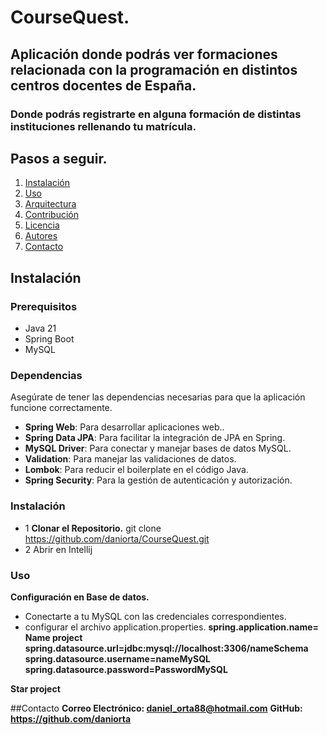 # CourseQuest.

## Aplicación donde podrás ver formaciones relacionada con la programación en distintos centros docentes de España.
### Donde podrás registrarte en alguna formación de distintas instituciones rellenando tu matrícula.

## Pasos a seguir.
1. [Instalación](#instalación)
2. [Uso](#uso)
3. [Arquitectura](#arquitectura)
4. [Contribución](#contribucion)
5. [Licencia](#licencia)
6. [Autores](#autores)
7. [Contacto](#contacto)

## Instalación
### Prerequisitos
- Java 21
- Spring Boot
- MySQL

### Dependencias
Asegúrate de tener las dependencias necesarias para que la aplicación funcione correctamente.
- **Spring Web**: Para desarrollar aplicaciones web..
- **Spring Data JPA**: Para facilitar la integración de JPA en Spring.
- **MySQL Driver**: Para conectar y manejar bases de datos MySQL.
- **Validation**: Para manejar las validaciones de datos.
- **Lombok**: Para reducir el boilerplate en el código Java.
- **Spring Security**: Para la gestión de autenticación y autorización.

### Instalación
- 1 **Clonar el Repositorio.**
  git clone https://github.com/daniorta/CourseQuest.git
- 2 Abrir en Intellij
   
### Uso
**Configuración en Base de datos.**
- Conectarte a tu MySQL con las credenciales correspondientes.
- configurar el archivo application.properties.
**spring.application.name= Name project**
**spring.datasource.url=jdbc:mysql://localhost:3306/nameSchema**
**spring.datasource.username=nameMySQL**
**spring.datasource.password=PasswordMySQL**

**Star project**

##Contacto
**Correo Electrónico: daniel_orta88@hotmail.com**
**GitHub: https://github.com/daniorta**



